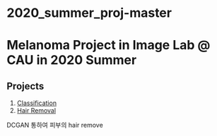 # 2020_summer_proj-master
# Melanoma Project in Image Lab @ CAU in 2020 Summer
## Projects
1. [Classification](classification)
2. [Hair Removal](hair_removal)

DCGAN 통하여 피부의 hair remove
